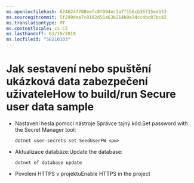 ```yaml
---
ms.openlocfilehash: 6246247788eefc8f094ec1a7f156cb36715edb53
ms.sourcegitcommit: 5f299daa7c8102d56a63b214b9a34cc4bc87bc42
ms.translationtype: MT
ms.contentlocale: cs-CZ
ms.lasthandoff: 03/19/2019
ms.locfileid: "58210103"
---
```

# <a name="how-to-buildrun-secure-user-data-sample"></a><span data-ttu-id="2e99a-101">Jak sestavení nebo spuštění ukázková data zabezpečení uživatele</span><span class="sxs-lookup"><span data-stu-id="2e99a-101">How to build/run Secure user data sample</span></span>

* <span data-ttu-id="2e99a-102">Nastavení hesla pomocí nástroje Správce tajný kód:</span><span class="sxs-lookup"><span data-stu-id="2e99a-102">Set password with the Secret Manager tool:</span></span>

  `dotnet user-secrets set SeedUserPW <pw>`

* <span data-ttu-id="2e99a-103">Aktualizace databáze:</span><span class="sxs-lookup"><span data-stu-id="2e99a-103">Update the database:</span></span>

  `dotnet ef database update`

* <span data-ttu-id="2e99a-104">Povolení HTTPS v projektu</span><span class="sxs-lookup"><span data-stu-id="2e99a-104">Enable HTTPS in the project</span></span>
